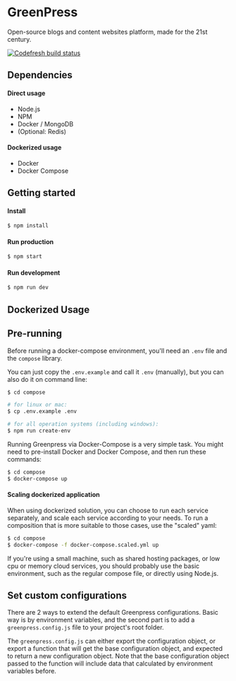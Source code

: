 # GreenPress

Open-source blogs and content websites platform, made for the 21st century.

[![Codefresh build status]( https://g.codefresh.io/api/badges/pipeline/greenpress/greenpress%2Fgreenpress?type=cf-1)]( https://g.codefresh.io/public/accounts/greenpress/pipelines/new/5f0c0847cbfcb738508361c0)

## Dependencies
#### Direct usage
- Node.js
- NPM
- Docker / MongoDB
- (Optional: Redis)

#### Dockerized usage
- Docker
- Docker Compose

## Getting started
#### Install
```sh
$ npm install
```

#### Run production
```sh
$ npm start
```

#### Run development
```sh
$ npm run dev
```

## Dockerized Usage

## Pre-running
Before running a docker-compose environment, you'll need an `.env` file and the `compose` library.

You can just copy the `.env.example` and call it `.env` (manually), but you can also do it on command line:
```sh
$ cd compose

# for linux or mac:
$ cp .env.example .env

# for all operation systems (including windows):
$ npm run create-env
```

Running Greenpress via Docker-Compose is a very simple task.
You might need to pre-install Docker and Docker Compose, and then run these commands:
```sh
$ cd compose
$ docker-compose up
```

#### Scaling dockerized application
When using dockerized solution, you can choose to run each service separately, and scale each service according to your needs.
To run a composition that is more suitable to those cases, use the "scaled" yaml:
```sh
$ cd compose
$ docker-compose -f docker-compose.scaled.yml up
```
If you're using a small machine, such as shared hosting packages, or low cpu or memory cloud services, you should probably use the basic environment, such as the regular compose file, or directly using Node.js.

## Set custom configurations
There are 2 ways to extend the default Greenpress configurations.
Basic way is by environment variables, and the second part is to add a `greenpress.config.js` file to your project's root folder.

The `greenpress.config.js` can either export the configuration object, or export a function that will get the base configuration object, and expected to return a new configuration object.
Note that the base configuration object passed to the function will include data that calculated by environment variables before.
